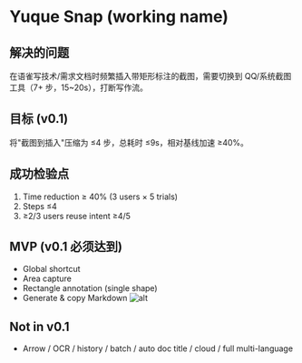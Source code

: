 # Yuque Snap (working name)

## 解决的问题

在语雀写技术/需求文档时频繁插入带矩形标注的截图，需要切换到 QQ/系统截图工具（7+ 步，15~20s），打断写作流。

## 目标 (v0.1)

将"截图到插入"压缩为 ≤4 步，总耗时 ≤9s，相对基线加速 ≥40%。

## 成功检验点

1. Time reduction ≥ 40% (3 users × 5 trials)
2. Steps ≤4
3. ≥2/3 users reuse intent ≥4/5

## MVP (v0.1 必须达到)

- Global shortcut
- Area capture
- Rectangle annotation (single shape)
- Generate & copy Markdown ![alt](file://path)

## Not in v0.1

- Arrow / OCR / history / batch / auto doc title / cloud / full multi-language